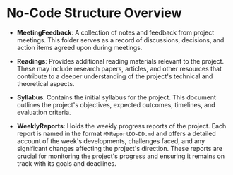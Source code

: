 # No-Code Structure Overview

- **MeetingFeedback**: A collection of notes and feedback from project meetings. This folder serves as a record of discussions, decisions, and action items agreed upon during meetings.

- **Readings**: Provides additional reading materials relevant to the project. These may include research papers, articles, and other resources that contribute to a deeper understanding of the project's technical and theoretical aspects.

- **Syllabus**: Contains the initial syllabus for the project. This document outlines the project's objectives, expected outcomes, timelines, and evaluation criteria.

- **WeeklyReports**: Holds the weekly progress reports of the project. Each report is named in the format `MMReportDD-DD.md` and offers a detailed account of the week's developments, challenges faced, and any significant changes affecting the project's direction. These reports are crucial for monitoring the project's progress and ensuring it remains on track with its goals and deadlines.